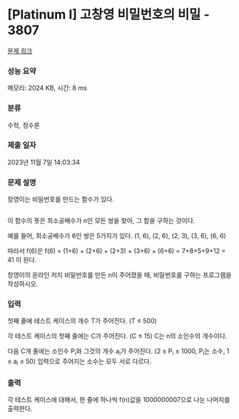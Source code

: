 # [Platinum I] 고창영 비밀번호의 비밀 - 3807 

[문제 링크](https://www.acmicpc.net/problem/3807) 

### 성능 요약

메모리: 2024 KB, 시간: 8 ms

### 분류

수학, 정수론

### 제출 일자

2023년 11월 7일 14:03:34

### 문제 설명

<p>
	창영이는 비밀번호를 만드는 함수가 있다.</p>

<p>
	<img alt="" src="https://www.acmicpc.net/upload/images/daum_equation_1357760328214.png"></p>

<p>
	이 함수의 뜻은 최소공배수가 n인 모든 쌍을 찾아, 그 합을 구하는 것이다.</p>

<p>
	예를 들어, 최소공배수가 6인 쌍은 5가지가 있다. (1, 6), (2, 6), (2, 3), (3, 6), (6, 6)</p>

<p>
	따라서 f(6)은 f(6) = (1+6) + (2+6) + (2+3) + (3+6) + (6+6) = 7+8+5+9+12 = 41 이 된다.</p>

<p>
	창영이의 온라인 저지 비밀번호를 만든 n이 주어졌을 때, 비밀번호를 구하는 프로그램을 작성하시오.</p>

### 입력 

 <p>
	첫째 줄에 테스트 케이스의 개수 T가 주어진다. (T ≤ 500)</p>

<p>
	각 테스트 케이스의 첫째 줄에는 C가 주어진다. (C ≤ 15) C는 n의 소인수의 개수이다.</p>

<p>
	다음 C개 줄에는 소인수 P<sub>i</sub>와 그것의 개수 a<sub>i</sub>가 주어진다. (2 ≤ P<sub>i</sub> ≤ 1000, P<sub>i</sub>는 소수, 1 ≤ a<sub>i</sub> ≤ 50) 입력으로 주어지는 소수는 모두 서로 다르다.</p>

### 출력 

 <p>
	각 테스트 케이스에 대해서, 한 줄에 하나씩 f(n)값을 1000000007으로 나눈 나머지를 출력한다.</p>

